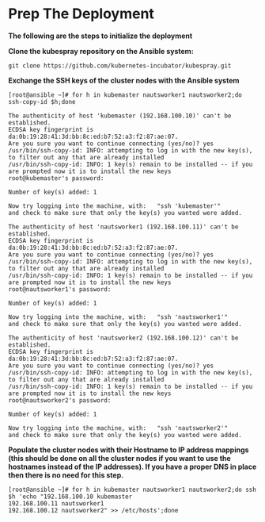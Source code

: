 # Prep The Deployment

**The following are the steps to initialize the deployment**

**Clone the kubespray repository on the Ansible system:**

```
git clone https://github.com/kubernetes-incubator/kubespray.git
```

**Exchange the SSH keys of the cluster nodes with the Ansible system**

```
[root@ansible ~]# for h in kubemaster nautsworker1 nautsworker2;do ssh-copy-id $h;done

The authenticity of host 'kubemaster (192.168.100.10)' can't be established.
ECDSA key fingerprint is da:0b:19:28:41:3d:bb:8c:ed:b7:52:a3:f2:87:ae:07.
Are you sure you want to continue connecting (yes/no)? yes
/usr/bin/ssh-copy-id: INFO: attempting to log in with the new key(s), to filter out any that are already installed
/usr/bin/ssh-copy-id: INFO: 1 key(s) remain to be installed -- if you are prompted now it is to install the new keys
root@kubemaster's password: 

Number of key(s) added: 1

Now try logging into the machine, with:   "ssh 'kubemaster'"
and check to make sure that only the key(s) you wanted were added.

The authenticity of host 'nautsworker1 (192.168.100.11)' can't be established.
ECDSA key fingerprint is da:0b:19:28:41:3d:bb:8c:ed:b7:52:a3:f2:87:ae:07.
Are you sure you want to continue connecting (yes/no)? yes
/usr/bin/ssh-copy-id: INFO: attempting to log in with the new key(s), to filter out any that are already installed
/usr/bin/ssh-copy-id: INFO: 1 key(s) remain to be installed -- if you are prompted now it is to install the new keys
root@nautsworker1's password: 

Number of key(s) added: 1

Now try logging into the machine, with:   "ssh 'nautsworker1'"
and check to make sure that only the key(s) you wanted were added.

The authenticity of host 'nautsworker2 (192.168.100.12)' can't be established.
ECDSA key fingerprint is da:0b:19:28:41:3d:bb:8c:ed:b7:52:a3:f2:87:ae:07.
Are you sure you want to continue connecting (yes/no)? yes
/usr/bin/ssh-copy-id: INFO: attempting to log in with the new key(s), to filter out any that are already installed
/usr/bin/ssh-copy-id: INFO: 1 key(s) remain to be installed -- if you are prompted now it is to install the new keys
root@nautsworker2's password: 

Number of key(s) added: 1

Now try logging into the machine, with:   "ssh 'nautsworker2'"
and check to make sure that only the key(s) you wanted were added.
```

**Populate the cluster nodes with their Hostname to IP address mappings \(this should be done on all the cluster nodes if you want to use the hostnames instead of the IP addresses\). If you have a proper DNS in place then there is no need for this step.**

```
[root@ansible ~]# for h in kubemaster nautsworker1 nautsworker2;do ssh $h 'echo "192.168.100.10 kubemaster
192.168.100.11 nautsworker1
192.168.100.12 nautsworker2" >> /etc/hosts';done
```



